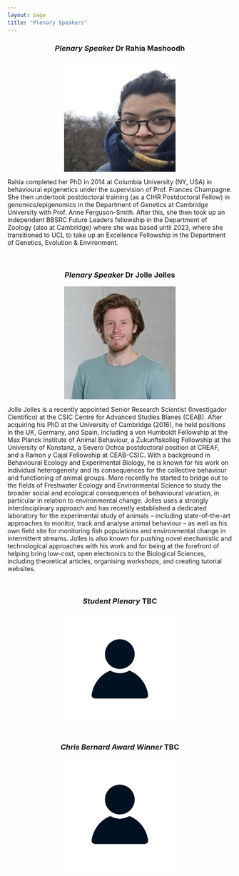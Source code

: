 ```yaml
---
layout: page
title: "Plenary Speakers"
---
```


<h3 align="center"><em>Plenary Speaker</em> Dr Rahia Mashoodh</h3>  

<div style="display: flex; justify-content: center;">
  <img src="/assets/img/rahira mashoodh.png" alt="Rahia" style="max-width: 250px; width: 100%; height: auto;">
</div>

<p> Rahia completed her PhD in 2014 at Columbia University (NY, USA) in behavioural epigenetics under the supervision of Prof. Frances Champagne. She then undertook postdoctoral training (as a CIHR Postdoctoral Fellow) in genomics/epigenomics in the Department of Genetics at Cambridge University with Prof. Anne Ferguson-Smith. After this, she then took up an independent BBSRC Future Leaders fellowship in the Department of Zoology (also at Cambridge) where she was based until 2023, where she transitioned to UCL to take up an Excellence Fellowship in the Department of Genetics, Evolution & Environment. </p>

<br>

<h3 align="center"><em>Plenary Speaker</em> Dr Jolle Jolles</h3>  

<div style="display: flex; justify-content: center;">  
  <img src="/assets/img/jolle jolles.jpg" alt="Jolle" style="max-width: 250px; width: 100%; height: auto;">
</div>

<p> Jolle Jolles is a recently appointed Senior Research Scientist (Investigador Cientifico) at the CSIC Centre for Advanced Studies Blanes (CEAB). After acquiring his PhD at the University of Cambridge (2016), he held positions in the UK, Germany, and Spain, including a von Humboldt Fellowship at the Max Planck Institute of Animal Behaviour, a Zukunftskolleg Fellowship at the University of Konstanz, a Severo Ochoa postdoctoral position at CREAF, and a Ramon y Cajal Fellowship at CEAB-CSIC. With a background in Behavioural Ecology and Experimental Biology, he is known for his work on individual heterogeneity and its consequences for the collective behaviour and functioning of animal groups. More recently he started to bridge out to the fields of Freshwater Ecology and Environmental Science to study the broader social and ecological consequences of behavioural variation, in particular in relation to environmental change. Jolles uses a strongly interdisciplinary approach and has recently established a dedicated laboratory for the experimental study of animals – including state-of-the-art approaches to monitor, track and analyse animal behaviour – as well as his own field site for monitoring fish populations and environmental change in intermittent streams. Jolles is also known for pushing novel mechanistic and technological approaches with his work and for being at the forefront of helping bring low-cost, open electronics to the Biological Sciences, including theoretical articles, organising workshops, and creating tutorial websites. </p>

<br>

<h3 align="center"><em>Student Plenary</em> TBC </h3>  
<div style="display: flex; justify-content: center;">
  <img src="/assets/img/mysteryperson.jpg" alt="Student Plenary" style="max-width: 250px; width: 100%; height: auto;">
</div>

<br>

<h3 align="center"><em>Chris Bernard Award Winner</em> TBC </h3>  
<div style="display: flex; justify-content: center;">
  <img src="/assets/img/mysteryperson.jpg" alt="Student Plenary" style="max-width: 250px; width: 100%; height: auto;">
</div>
